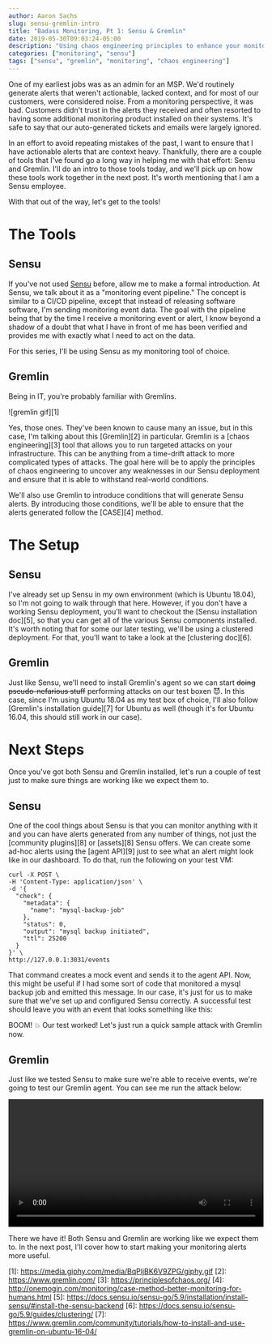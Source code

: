 ```yaml
---
author: Aaron Sachs
slug: sensu-gremlin-intro
title: "Badass Monitoring, Pt 1: Sensu & Gremlin"
date: 2019-05-30T09:03:24-05:00
description: "Using chaos engineering principles to enhance your monitoring tools"
categories: ["monitoring", "sensu"]
tags: ["sensu", "gremlin", "monitoring", "chaos engineering"]
---
```


One of my earliest jobs was as an admin for an MSP. We'd routinely generate alerts that weren't actionable, lacked context, and for most of our customers, were considered noise. From a monitoring perspective, it was bad. Customers didn't trust in the alerts they received and often resorted to having some additional monitoring product installed on their systems. It's safe to say that our auto-generated tickets and emails were largely ignored.

In an effort to avoid repeating mistakes of the past, I want to ensure that I have actionable alerts that are context heavy. Thankfully, there are a couple of tools that I've found go a long way in helping me with that effort: Sensu and Gremlin. I'll do an intro to those tools today, and we'll pick up on how these tools work together in the next post. It's worth mentioning that I am a Sensu employee.

With that out of the way, let's get to the tools!

# **The Tools**

## **Sensu**

If you've not used [Sensu](https://sensu.io) before, allow me to make a formal introduction. At Sensu, we talk about it as a "monitoring event pipeline." The concept is similar to a CI/CD pipeline, except that instead of releasing software software, I'm sending monitoring event data. The goal with the pipeline being that by the time I receive a monitoring event or alert, I know beyond a shadow of a doubt that what I have in front of me has been verified and provides me with exactly what I need to act on the data.

For this series, I'll be using Sensu as my monitoring tool of choice.

## **Gremlin**

Being in IT, you're probably familiar with Gremlins.

![gremlin gif][1]

Yes, those ones. They've been known to cause many an issue, but in this case, I'm talking about this [Gremlin][2] in particular. Gremlin is a [chaos engineering][3] tool that allows you to run targeted attacks on your infrastructure. This can be anything from a time-drift attack to more complicated types of attacks. The goal here will be to apply the principles of chaos engineering to uncover any weaknesses in our Sensu deployment and ensure that it is able to withstand real-world conditions.

We'll also use Gremlin to introduce conditions that will generate Sensu alerts. By introducing those conditions, we'll be able to ensure that the alerts generated follow the [CASE][4] method. 

# **The Setup**

## **Sensu**

I've already set up Sensu in my own environment (which is Ubuntu 18.04), so I'm not going to walk through that here. However, if you don't have a working Sensu deployment, you'll want to checkout the [Sensu installation doc][5], so that you can get all of the various Sensu components installed. It's worth noting that for some our later testing, we'll be using a clustered deployment. For that, you'll want to take a look at the [clustering doc][6].

## **Gremlin**

Just like Sensu, we'll need to install Gremlin's agent so we can start ~~doing pseudo-nefarious stuff~~ performing attacks on our test boxen 😈. In this case, since I'm using Ubuntu 18.04 as my test box of choice, I'll also follow [Gremlin's installation guide][7] for Ubuntu as well (though it's for Ubuntu 16.04, this should still work in our case). 

# Next Steps

Once you've got both Sensu and Gremlin installed, let's run a couple of test just to make sure things are working like we expect them to. 

## Sensu

One of the cool things about Sensu is that you can monitor anything with it and you can have alerts generated from any number of things, not just the [community plugins][8] or [assets][8] Sensu offers. We can create some ad-hoc alerts using the [agent API][9] just to see what an alert might look like in our dashboard. To do that, run the following on your test VM:

    curl -X POST \
    -H 'Content-Type: application/json' \
    -d '{
      "check": {
        "metadata": {
          "name": "mysql-backup-job"
        },
        "status": 0,
        "output": "mysql backup initiated",
        "ttl": 25200
      }
    }' \
    http://127.0.0.1:3031/events

That command creates a mock event and sends it to the agent API. Now, this might be useful if I had some sort of code that monitored a mysql backup job and emitted this message. In our case, it's just for us to make sure that we've set up and configured Sensu correctly. A successful test should leave you with an event that looks something like this:

BOOM! 💥 Our test worked! Let's just run a quick sample attack with Gremlin now.

## Gremlin

Just like we tested Sensu to make sure we're able to receive events, we're going to test our Gremlin agent. You can see me run the attack below:

<video src="https://dad6pq311uj47.cloudfront.net/items/0v2D2J0Z3p1L190a1c0E/Screen%20Recording%202019-05-31%20at%2004.57%20PM.mov" controls style="display: block;height: auto;width: 100%;">Screen Recording 2019-05-31 at 04.57 PM.mov</video>

There we have it! Both Sensu and Gremlin are working like we expect them to. In the next post, I'll cover how to start making your monitoring alerts more useful.

*<!--LINKS-->*
[1]: https://media.giphy.com/media/BqPljBK6V9ZPG/giphy.gif
[2]: https://www.gremlin.com/
[3]: https://principlesofchaos.org/
[4]: http://onemogin.com/monitoring/case-method-better-monitoring-for-humans.html
[5]: https://docs.sensu.io/sensu-go/5.9/installation/install-sensu/#install-the-sensu-backend
[6]: https://docs.sensu.io/sensu-go/5.9/guides/clustering/
[7]: https://www.gremlin.com/community/tutorials/how-to-install-and-use-gremlin-on-ubuntu-16-04/